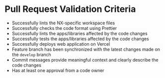 # Pull Request Validation Criteria

- Successfully lints the NX-specific workspace files
- Successfully checks the code format using Prettier
- Successfully lints the apps/libraries affected by the code changes
- Successfully tests the apps/libraries affected by the code changes
- Successfully deploys web application on Vercel
- Feature branch has been synchronized with the latest changes made on the `develop` branch
- Commit messages provide meaningful context and clearly describe the code changes
- Has at least one approval from a code owner
